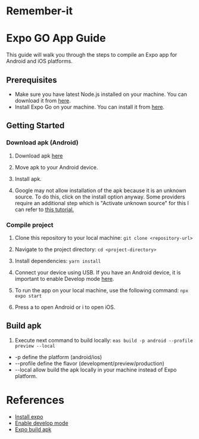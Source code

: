 # Remember-it

# Expo GO App Guide

This guide will walk you through the steps to compile an Expo app for Android and iOS platforms.

## Prerequisites

- Make sure you have latest Node.js installed on your machine. You can download it from [here](https://nodejs.org/).
- Install Expo Go on your machine. You can install it from [here](https://reactnative.dev/docs/environment-setup?guide=quickstart).

## Getting Started

### Download apk (Android)

1. Download apk [here](https://uniandes.sharepoint.com/:u:/s/UX614/ETsQvjutnflIpRtOzIbg5gsB9vobsXGNT9Tom6HL768fHA?e=lV95Kn)

2. Move apk to your Android device.

3. Install apk.

4. Google may not allow installation of the apk because it is an unknown source. To do this, click on the install option anyway. Some providers require an additional step which is "Activate unknown source" for this I can refer to [this tutorial.](https://www.xatakandroid.com/tutoriales/como-instalar-aplicaciones-en-apk-en-un-movil-android)

### Compile project

1. Clone this repository to your local machine:
`git clone <repository-url>`

2. Navigate to the project directory:
`cd <project-directory>`

3. Install dependencies:
`yarn install`

4. Connect your device using USB. If you have an Android device, it is important to enable Develop mode [here](https://developer.android.com/studio/debug/dev-options).

5. To run the app on your local machine, use the following command:
`npx expo start`

6. Press a to open Android or i to open iOS.

## Build apk

1. Execute next command to build locally:
`eas build -p android --profile preview --local`

- -p define the platform (android/ios)
- --profile define the flavor (development/preview/production)
- --local allow build the apk locally in your machine instead of Expo platform.

# References

* [Install expo](https://reactnative.dev/docs/environment-setup?guide=quickstart)
* [Enable develop mode](https://developer.android.com/studio/debug/dev-options)
* [Expo build apk](https://docs.expo.dev/build-reference/apk/)
